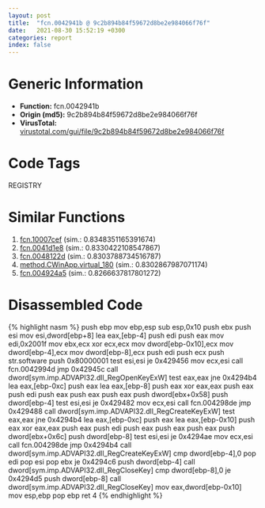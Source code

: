 ```yaml
---
layout: post
title:  "fcn.0042941b @ 9c2b894b84f59672d8be2e984066f76f"
date:   2021-08-30 15:52:19 +0300
categories: report
index: false
---
```


# Generic Information
- **Function:** fcn.0042941b
- **Origin (md5):** 9c2b894b84f59672d8be2e984066f76f
- **VirusTotal:** [virustotal.com/gui/file/9c2b894b84f59672d8be2e984066f76f][virustotal_ref]

# Code Tags
<span class="tag" id="REGISTRY">REGISTRY</span>


# Similar Functions

1. [fcn.10007cef][similar_1_ref] (sim.: 0.8348351165391674)
2. [fcn.0041d1e8][similar_2_ref] (sim.: 0.8330422108547867)
3. [fcn.0048122d][similar_3_ref] (sim.: 0.8303788734516787)
4. [method.CWinApp.virtual\_180][similar_4_ref] (sim.: 0.8302867987071174)
5. [fcn.004924a5][similar_5_ref] (sim.: 0.8266637817801272)


# Disassembled Code

{% highlight nasm %}
push ebp
mov ebp,esp
sub esp,0x10
push ebx
push esi
mov esi,dword[ebp+8]
lea eax,[ebp-4]
push edi
push eax
mov edi,0x2001f
mov ebx,ecx
xor ecx,ecx
mov dword[ebp-0x10],ecx
mov dword[ebp-4],ecx
mov dword[ebp-8],ecx
push edi
push ecx
push str.software
push 0x80000001
test esi,esi
je 0x429456
mov ecx,esi
call fcn.0042994d
jmp 0x42945c
call dword[sym.imp.ADVAPI32.dll_RegOpenKeyExW]
test eax,eax
jne 0x4294b4
lea eax,[ebp-0xc]
push eax
lea eax,[ebp-8]
push eax
xor eax,eax
push eax
push edi
push eax
push eax
push eax
push dword[ebx+0x58]
push dword[ebp-4]
test esi,esi
je 0x429482
mov ecx,esi
call fcn.004298de
jmp 0x429488
call dword[sym.imp.ADVAPI32.dll_RegCreateKeyExW]
test eax,eax
jne 0x4294b4
lea eax,[ebp-0xc]
push eax
lea eax,[ebp-0x10]
push eax
xor eax,eax
push eax
push edi
push eax
push eax
push eax
push dword[ebx+0x6c]
push dword[ebp-8]
test esi,esi
je 0x4294ae
mov ecx,esi
call fcn.004298de
jmp 0x4294b4
call dword[sym.imp.ADVAPI32.dll_RegCreateKeyExW]
cmp dword[ebp-4],0
pop edi
pop esi
pop ebx
je 0x4294c6
push dword[ebp-4]
call dword[sym.imp.ADVAPI32.dll_RegCloseKey]
cmp dword[ebp-8],0
je 0x4294d5
push dword[ebp-8]
call dword[sym.imp.ADVAPI32.dll_RegCloseKey]
mov eax,dword[ebp-0x10]
mov esp,ebp
pop ebp
ret 4
{% endhighlight %}


[similar_1_ref]: /report/fcn.10007cef@e5d49e0823e602f2ee948ac39d32c1eb
[similar_2_ref]: /report/fcn.0041d1e8@9c2b894b84f59672d8be2e984066f76f
[similar_3_ref]: /report/fcn.0048122d@d96761eb00d2d97e2b6f5ffffed0b46a
[similar_4_ref]: /report/method.CWinApp.virtual_180@fac4f0be03ac37bd8be7ef737cdcee10
[similar_5_ref]: /report/fcn.004924a5@3b2d901eaca41ce14deca6a48c0c801a
[virustotal_ref]: https://www.virustotal.com/gui/file/9c2b894b84f59672d8be2e984066f76f